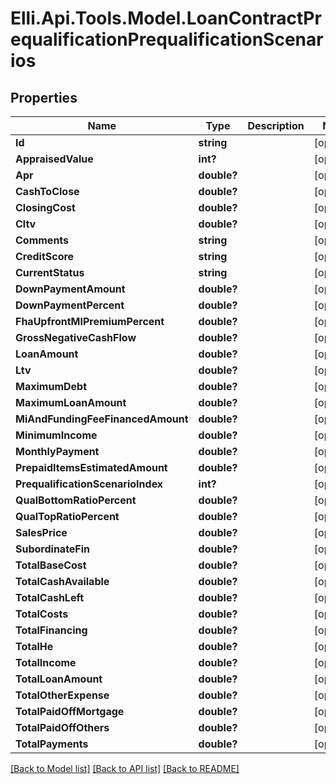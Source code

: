# Elli.Api.Tools.Model.LoanContractPrequalificationPrequalificationScenarios
## Properties

Name | Type | Description | Notes
------------ | ------------- | ------------- | -------------
**Id** | **string** |  | [optional] 
**AppraisedValue** | **int?** |  | [optional] 
**Apr** | **double?** |  | [optional] 
**CashToClose** | **double?** |  | [optional] 
**ClosingCost** | **double?** |  | [optional] 
**Cltv** | **double?** |  | [optional] 
**Comments** | **string** |  | [optional] 
**CreditScore** | **string** |  | [optional] 
**CurrentStatus** | **string** |  | [optional] 
**DownPaymentAmount** | **double?** |  | [optional] 
**DownPaymentPercent** | **double?** |  | [optional] 
**FhaUpfrontMIPremiumPercent** | **double?** |  | [optional] 
**GrossNegativeCashFlow** | **double?** |  | [optional] 
**LoanAmount** | **double?** |  | [optional] 
**Ltv** | **double?** |  | [optional] 
**MaximumDebt** | **double?** |  | [optional] 
**MaximumLoanAmount** | **double?** |  | [optional] 
**MiAndFundingFeeFinancedAmount** | **double?** |  | [optional] 
**MinimumIncome** | **double?** |  | [optional] 
**MonthlyPayment** | **double?** |  | [optional] 
**PrepaidItemsEstimatedAmount** | **double?** |  | [optional] 
**PrequalificationScenarioIndex** | **int?** |  | [optional] 
**QualBottomRatioPercent** | **double?** |  | [optional] 
**QualTopRatioPercent** | **double?** |  | [optional] 
**SalesPrice** | **double?** |  | [optional] 
**SubordinateFin** | **double?** |  | [optional] 
**TotalBaseCost** | **double?** |  | [optional] 
**TotalCashAvailable** | **double?** |  | [optional] 
**TotalCashLeft** | **double?** |  | [optional] 
**TotalCosts** | **double?** |  | [optional] 
**TotalFinancing** | **double?** |  | [optional] 
**TotalHe** | **double?** |  | [optional] 
**TotalIncome** | **double?** |  | [optional] 
**TotalLoanAmount** | **double?** |  | [optional] 
**TotalOtherExpense** | **double?** |  | [optional] 
**TotalPaidOffMortgage** | **double?** |  | [optional] 
**TotalPaidOffOthers** | **double?** |  | [optional] 
**TotalPayments** | **double?** |  | [optional] 

[[Back to Model list]](../README.md#documentation-for-models) [[Back to API list]](../README.md#documentation-for-api-endpoints) [[Back to README]](../README.md)

